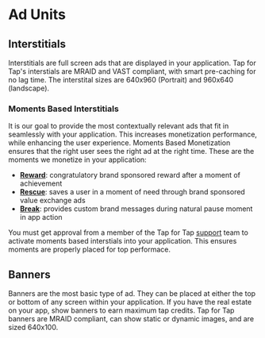 # Ad Units

## Interstitials


Interstitials are full screen ads that are displayed in your application. Tap for Tap's interstials are MRAID and VAST compliant, with smart pre-caching for no lag time. The interstital sizes are 640x960 (Portrait) and 960x640 (landscape).

### Moments Based Interstitials

It is our goal to provide the most contextually relevant ads that fit in seamlessly with your application. This increases monetization performance, while enhancing the user experience. Moments Based Monetization ensures that the right user sees the right ad at the right time.  These are the moments we monetize in your application:

* [__Reward__](doc/make-money/reward-moment): congratulatory brand sponsored reward after a moment of achievement 
* [__Rescue__](doc/make-money/rescue-moment): saves a user in a moment of need through brand sponsored value exchange ads
* [__Break__](doc/make-money/break-moment): provides custom brand messages during natural pause moment in app action

You must get approval from a member of the Tap for Tap [support](doc/help/suppot) team to activate moments based interstials into your application. This ensures moments are properly placed for top performace. 


## Banners

Banners are the most basic type of ad. They can be placed at either the top or bottom of any screen within your application. If you have the real estate on your app, show banners to earn maximum tap credits.  Tap for Tap banners are MRAID compliant, can show static or dynamic images, and are sized 640x100.
